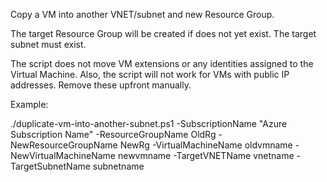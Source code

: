 Copy a VM into another VNET/subnet and new Resource Group.

The target Resource Group will be created if does not yet exist.
The target subnet must exist.

The script does not move VM extensions or any identities assigned to the Virtual Machine.
Also, the script will not work for VMs with public IP addresses. Remove these upfront manually.

Example:

./duplicate-vm-into-another-subnet.ps1 -SubscriptionName "Azure Subscription Name" -ResourceGroupName OldRg -NewResourceGroupName NewRg -VirtualMachineName oldvmname -NewVirtualMachineName newvmname -TargetVNETName  vnetname -TargetSubnetName  subnetname
